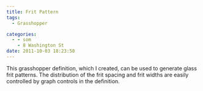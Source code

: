 ```yaml
---
title: Frit Pattern
tags:
  - Grasshopper

categories:
  - - som
    - 8 Washington St
date: 2011-10-03 18:23:58
---
```


This grasshopper definition, which I created, can be used to generate glass frit patterns. The distribution of the frit spacing and frit widths are easily controlled by graph controls in the definition.
